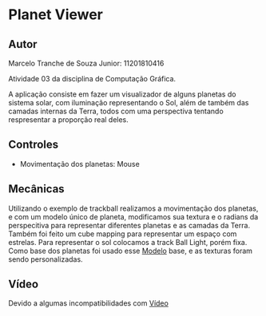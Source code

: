 # Planet Viewer
## Autor

Marcelo Tranche de Souza Junior: 11201810416

Atividade 03 da disciplina de Computação Gráfica.

A aplicação consiste em fazer um visualizador de alguns planetas do sistema solar, com iluminação representando o Sol, além de também das camadas internas da Terra, todos com uma perspectiva tentando respresentar a proporção real deles. 

## Controles

 - Movimentação dos planetas: Mouse
 
## Mecânicas
Utilizando o exemplo de trackball realizamos a movimentação dos planetas, e com um modelo único de planeta, modificamos sua textura e o radians da perspecitiva para representar diferentes planetas e as camadas da Terra. Também foi feito um cube mapping para representar um espaço com estrelas. Para representar o sol colocamos a track Ball Light, porém fixa.
Como base dos planetas foi usado esse [Modelo](https://www.turbosquid.com/3d-models/3d-wooden-sphere-model-1785127) base, e as texturas foram sendo personalizadas.

## Vídeo
Devido a algumas incompatibilidades com 
[Vídeo](https://drive.google.com/file/d/1zpODHTD0AZyvBMevnO9wVI-L8vVyem6G/view?usp=sharing)
